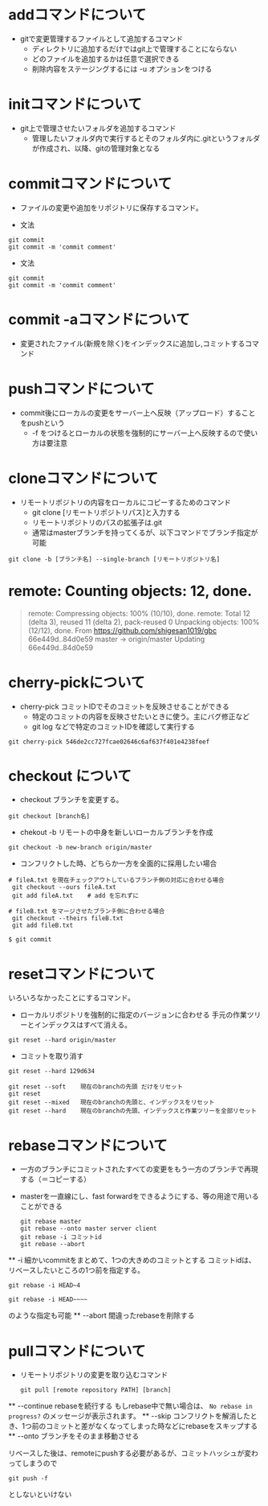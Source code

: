# addコマンドについて

* gitで変更管理するファイルとして追加するコマンド
  * ディレクトリに追加するだけではgit上で管理することにならない
  * どのファイルを追加するかは任意で選択できる
  * 削除内容をステージングするには -u オプションをつける

# initコマンドについて

* git上で管理させたいフォルダを追加するコマンド
  * 管理したいフォルダ内で実行するとそのフォルダ内に.gitというフォルダが作成され、以降、gitの管理対象となる

# commitコマンドについて
  * ファイルの変更や追加をリポジトリに保存するコマンド。

  * 文法
  ```
  git commit
  git commit -m 'commit comment'
  ```
* 文法
```
git commit
git commit -m 'commit comment'
```

# commit -aコマンドについて
* 変更されたファイル(新規を除く)をインデックスに追加し,コミットするコマンド

# pushコマンドについて

* commit後にローカルの変更をサーバー上へ反映（アップロード）することをpushという
  * -f をつけるとローカルの状態を強制的にサーバー上へ反映するので使い方は要注意

# cloneコマンドについて

* リモートリポジトリの内容をローカルにコピーするためのコマンド
  * git clone [リモートリポジトリパス]と入力する
  * リモートリポジトリのパスの拡張子は.git
  * 通常はmasterブランチを持ってくるが、以下コマンドでブランチ指定が可能

```
git clone -b [ブランチ名] --single-branch [リモートリポジトリ名]
```

# remote: Counting objects: 12, done.
> remote: Compressing objects: 100% (10/10), done.
remote: Total 12 (delta 3), reused 11 (delta 2), pack-reused 0
Unpacking objects: 100% (12/12), done.
From https://github.com/shigesan1019/gbc
   66e449d..84d0e59  master     -> origin/master
Updating 66e449d..84d0e59


# cherry-pickについて
* cherry-pick コミットIDでそのコミットを反映させることができる
  * 特定のコミットの内容を反映させたいときに使う。主にバグ修正など
  * git log などで特定のコミットIDを確認して実行する
```
git cherry-pick 546de2cc727fcae02646c6af637f401e4238feef
```

# checkout について
* checkout
ブランチを変更する。
```
git checkout [branch名]
```

* chekout -b
リモートの中身を新しいローカルブランチを作成
```
git checkout -b new-branch origin/master
```
* コンフリクトした時、どちらか一方を全面的に採用したい場合
```
# fileA.txt を現在チェックアウトしているブランチ側の対応に合わせる場合
 git checkout --ours fileA.txt
 git add fileA.txt    # add を忘れずに

# fileB.txt をマージさせたブランチ側に合わせる場合
 git checkout --theirs fileB.txt
 git add fileB.txt

$ git commit
```
# resetコマンドについて
いろいろなかったことにするコマンド。

* ローカルリポジトリを強制的に指定のバージョンに合わせる
手元の作業ツリーとインデックスはすべて消える。

```
git reset --hard origin/master
```

* コミットを取り消す
```
git reset --hard 129d634
```
```
git reset --soft	現在のbranchの先頭 だけをリセット
git reset
git reset --mixed	現在のbranchの先頭と、インデックスをリセット
git reset --hard	現在のbranchの先頭、インデックスと作業ツリーを全部リセット
```

# rebaseコマンドについて
* 一方のブランチにコミットされたすべての変更をもう一方のブランチで再現する（＝コピーする）
* masterを一直線にし、fast forwardをできるようにする、等の用途で用いることができる

  ```
  git rebase master
  git rebase --onto master server client
  git rebase -i コミットid
  git rebase --abort
  ```

** -i
細かいcommitをまとめて、1つの大きめのコミットとする
コミットidは、リベースしたいところの1つ前を指定する。
```
git rebase -i HEAD~4
```
```
git rebase -i HEAD~~~~
```
のような指定も可能
** --abort
間違ったrebaseを削除する

# pullコマンドについて
* リモートリポジトリの変更を取り込むコマンド

  ```
  git pull [remote repository PATH] [branch]
  ```

** --continue
rebaseを続行する
もしrebase中で無い場合は、
```No rebase in progress?``` のメッセージが表示されます。
** --skip
コンフリクトを解消したとき、1つ前のコミットと差がなくなってしまった時などにrebaseをスキップする
** --onto
ブランチをそのまま移動させる

リベースした後は、remoteにpushする必要があるが、コミットハッシュが変わってしまうので
```
git push -f
```
としないといけない
